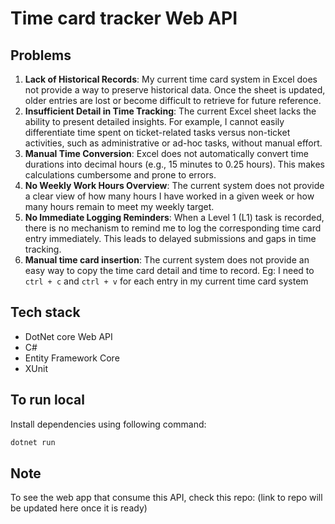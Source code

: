 # Time card tracker Web API

## Problems

1. **Lack of Historical Records**: My current time card system in Excel does not provide a way to preserve historical data. Once the sheet is updated, older entries are lost or become difficult to retrieve for future reference.
2. **Insufficient Detail in Time Tracking**: The current Excel sheet lacks the ability to present detailed insights. For example, I cannot easily differentiate time spent on ticket-related tasks versus non-ticket activities, such as administrative or ad-hoc tasks, without manual effort.
3. **Manual Time Conversion**: Excel does not automatically convert time durations into decimal hours (e.g., 15 minutes to 0.25 hours). This makes calculations cumbersome and prone to errors.
4. **No Weekly Work Hours Overview**: The current system does not provide a clear view of how many hours I have worked in a given week or how many hours remain to meet my weekly target.
5. **No Immediate Logging Reminders**: When a Level 1 (L1) task is recorded, there is no mechanism to remind me to log the corresponding time card entry immediately. This leads to delayed submissions and gaps in time tracking.
6. **Manual time card insertion**: The current system does not provide an easy way to copy the time card detail and time to record. Eg: I need to `ctrl + c` and `ctrl + v` for each entry in my current time card system

## Tech stack

- DotNet core Web API
- C#
- Entity Framework Core
- XUnit

## To run local

Install dependencies using following command:

```bash
dotnet run
```

## Note

To see the web app that consume this API, check this repo: (link to repo will be updated here once it is ready)
